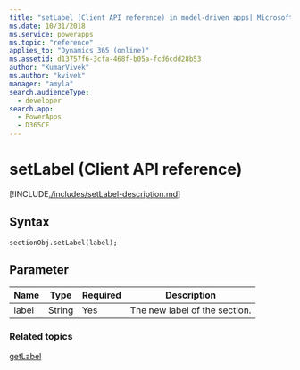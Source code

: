 ```yaml
---
title: "setLabel (Client API reference) in model-driven apps| MicrosoftDocs"
ms.date: 10/31/2018
ms.service: powerapps
ms.topic: "reference"
applies_to: "Dynamics 365 (online)"
ms.assetid: d13757f6-3cfa-468f-b05a-fcd6cdd28b53
author: "KumarVivek"
ms.author: "kvivek"
manager: "amyla"
search.audienceType: 
  - developer
search.app: 
  - PowerApps
  - D365CE
---
```

# setLabel (Client API reference)



[!INCLUDE[./includes/setLabel-description.md](./includes/setLabel-description.md)]

## Syntax

`sectionObj.setLabel(label);`

## Parameter

|Name|Type|Required|Description|
|--|--|--|--|
|label|String|Yes|The new label of the section.|

### Related topics

[getLabel](getLabel.md)